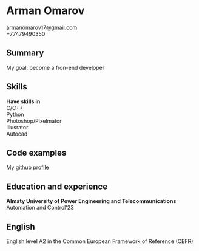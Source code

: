 # Arman Omarov  
armanomarov17@gmail.com  
+77479490350  

## Summary 

My goal: become a fron-end developer

## Skills 

**Have skills in**  
C/C++  
Python  
Photoshop/Pixelmator  
Illusrator  
Autocad

## Code examples

[My github profile](https://github.com/vrmomrv)

## Education and experience 

**Almaty University of Power Engineering and Telecommunications**  
Automation and Control'23

## English  
English level A2 in the Common European Framework of Reference (CEFR)
